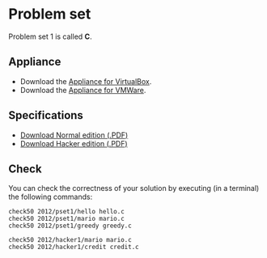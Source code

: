 # Problem set

Problem set 1 is called **C**.

## Appliance

* Download the [Appliance for VirtualBox](http://mirror.cs50.net/appliance50/17/i386/appliance50-17-9-ovf.zip).
* Download the [Appliance for VMWare](http://mirror.cs50.net/appliance50/17/i386/appliance50-17-9-vmx.zip).

## Specifications

* [Download Normal edition (.PDF)](pset1.pdf)
* [Download Hacker edition (.PDF)](hacker1.pdf)

## Check

You can check the correctness of your solution by executing (in a terminal) the following commands:

	check50 2012/pset1/hello hello.c
	check50 2012/pset1/mario mario.c
	check50 2012/pset1/greedy greedy.c
  
	check50 2012/hacker1/mario mario.c
	check50 2012/hacker1/credit credit.c